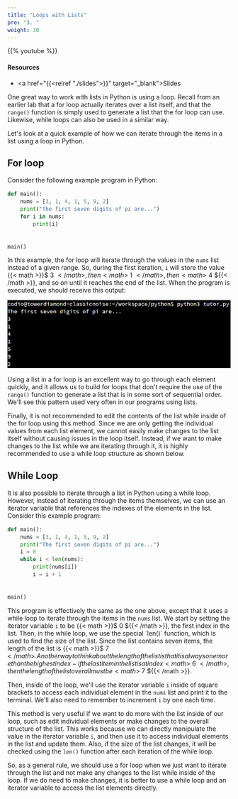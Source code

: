 ```yaml
---
title: "Loops with Lists"
pre: "3. "
weight: 30
---
```


{{% youtube  %}}

<!-- Old: SOz8zKt2jnU -->

#### Resources

* <a href="{{<relref "./slides">}}" target="_blank">Slides</a>

One great way to work with lists in Python is using a loop. Recall from an earlier lab that a for loop actually iterates over a list itself, and that the `range()` function is simply used to generate a list that the for loop can use. Likewise, while loops can also be used in a similar way. 

Let's look at a quick example of how we can iterate through the items in a list using a loop in Python.

## For loop

Consider the following example program in Python:

```python
def main():
    nums = [3, 1, 4, 1, 5, 9, 2]
    print("The first seven digits of pi are...")
    for i in nums:
        print(i)


main()
```

In this example, the for loop will iterate through the values in the `nums` list instead of a given range. So, during the first iteration, `i` will store the value {{< math >}}$ 3 ${{< /math >}}, then {{< math >}}$ 1 ${{< /math >}}, then {{< math >}}$ 4 ${{< /math >}}, and so on until it reaches the end of the list. When the program is executed, we should receive this output:

![Output 1](/images/07/output1.png?classes=border,shadow)

Using a list in a for loop is an excellent way to go through each element quickly, and it allows us to build for loops that don't require the use of the `range()` function to generate a list that is in some sort of sequential order. We'll see this pattern used very often in our programs using lists.

Finally, it is not recommended to edit the contents of the list while inside of the for loop using this method. Since we are only getting the individual values from each list element, we cannot easily make changes to the list itself without causing issues in the loop itself. Instead, if we want to make changes to the list while we are iterating through it, it is highly recommended to use a while loop structure as shown below. 

## While Loop

It is also possible to iterate through a list in Python using a while loop. However, instead of iterating through the items themselves, we can use an iterator variable that references the indexes of the elements in the list. Consider this example program:

```python
def main():
    nums = [3, 1, 4, 1, 5, 9, 2]
    print("The first seven digits of pi are...")
    i = 0
    while i < len(nums):
        print(nums[i])
        i = i + 1


main()
```

This program is effectively the same as the one above, except that it uses a while loop to iterate through the items in the `nums` list. We start by setting the iterator variable `i` to be {{< math >}}$ 0 ${{< /math >}}, the first index in the list. Then, in the while loop, we use the special `len()` function, which is used to find the size of the list. Since the list contains seven items, the length of the list is {{< math >}}$ 7 ${{< /math >}}. Another way to think about the length of the list is that it is always one more than the highest index - if the last item in the list is at index {{< math >}}$ 6 ${{< /math >}}, then the length of the list overall must be {{< math >}}$ 7 ${{< /math >}}. 

Then, inside of the loop, we'll use the iterator variable `i` inside of square brackets to access each individual element in the `nums` list and print it to the terminal. We'll also need to remember to increment `i` by one each time. 

This method is very useful if we want to do more with the list inside of our loop, such as edit individual elements or make changes to the overall structure of the list. This works because we can directly manipulate the value in the iterator variable `i`, and then use it to access individual elements in the list and update them. Also, if the size of the list changes, it will be checked using the `len()` function after each iteration of the while loop.

So, as a general rule, we should use a for loop when we just want to iterate through the list and not make any changes to the list while inside of the loop. If we do need to make changes, it is better to use a while loop and an iterator variable to access the list elements directly. 